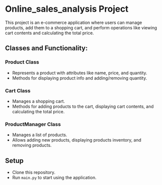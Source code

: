 # Online_sales_analysis Project

This project is an e-commerce application where users can manage products, add them to a shopping cart, and perform operations like viewing cart contents and calculating the total price.

## Classes and Functionality:

### Product Class
- Represents a product with attributes like name, price, and quantity.
- Methods for displaying product info and adding/removing quantity.

### Cart Class
- Manages a shopping cart.
- Methods for adding products to the cart, displaying cart contents, and calculating the total price.

### ProductManager Class
- Manages a list of products.
- Allows adding new products, displaying products inventory, and removing products.

## Setup
- Clone this repository.
- Run `main.py` to start using the application.
